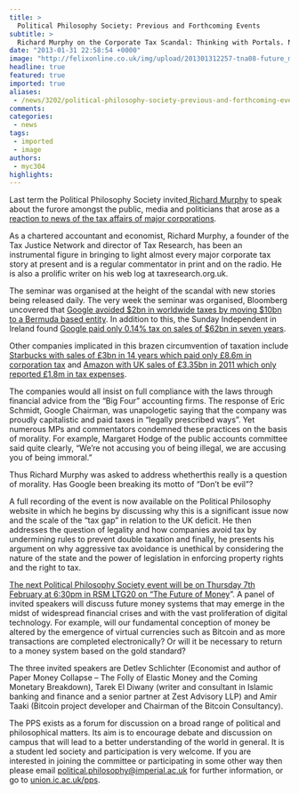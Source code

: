 ```yaml
---
title: >
  Political Philosophy Society: Previous and Forthcoming Events
subtitle: >
  Richard Murphy on the Corporate Tax Scandal: Thinking with Portals. Now Yaqub Chaudhary lets you know what they have coming up this term
date: "2013-01-31 22:58:54 +0000"
image: "http://felixonline.co.uk/img/upload/201301312257-tna08-future_money04-1.png"
headline: true
featured: true
imported: true
aliases:
 - /news/3202/political-philosophy-society-previous-and-forthcoming-events
comments:
categories:
 - news
tags:
 - imported
 - image
authors:
 - myc304
highlights:
---
```


Last term the Political Philosophy Society invited[ Richard Murphy](http://www.taxresearch.org.uk/Blog/richard-murphy/) to speak about the furore amongst the public, media and politicians that arose as a [reaction to news of the tax affairs of major corporations](http://www.guardian.co.uk/business/2012/dec/03/amazon-google-starbucks-tax-avoidance).

As a chartered accountant and economist, Richard Murphy, a founder of the Tax Justice Network and director of Tax Research, has been an instrumental figure in bringing to light almost every major corporate tax story at present and is a regular commentator in print and on the radio. He is also a prolific writer on his web log at taxresearch.org.uk.

The seminar was organised at the height of the scandal with new stories being released daily. The very week the seminar was organised, Bloomberg uncovered that [Google avoided $2bn in worldwide taxes by moving $10bn to a Bermuda based entity](http://www.telegraph.co.uk/finance/personalfinance/consumertips/tax/9735448/Google-avoided-2bn-tax-by-funnelling-profits-through-Bermunda.html). In addition to this, the Sunday Independent in Ireland found [Google paid only 0.14% tax on sales of $62bn in seven years](http://www.independent.ie/business/irish/google-pays-just-014-tax-in-seven-years-3319796.html).

Other companies implicated in this brazen circumvention of taxation include [Starbucks with sales of £3bn in 14 years which paid only £8.6m in corporation tax](http://www.bbc.co.uk/news/uk-20650945) and [Amazon with UK sales of £3.35bn in 2011 which only reported £1.8m in tax expenses](http://www.guardian.co.uk/books/2012/nov/20/high-street-shops-amazon-tax).

The companies would all insist on full compliance with the laws through financial advice from the “Big Four” accounting firms. The response of Eric Schmidt, Google Chairman, was unapologetic saying that the company was proudly capitalistic and paid taxes in “legally prescribed ways”. Yet numerous MPs and commentators condemned these practices on the basis of morality. For example, Margaret Hodge of the public accounts committee said quite clearly, “We’re not accusing you of being illegal, we are accusing you of being immoral.”

Thus Richard Murphy was asked to address whetherthis really is a question of morality. Has Google been breaking its motto of “Don’t be evil”?

A full recording of the event is now available on the Political Philosophy website in which he begins by discussing why this is a significant issue now and the scale of the “tax gap” in relation to the UK deficit. He then addresses the question of legality and how companies avoid tax by undermining rules to prevent double taxation and finally, he presents his argument on why aggressive tax avoidance is unethical by considering the nature of the state and the power of legislation in enforcing property rights and the right to tax.

[The next Political Philosophy Society event will be on Thursday 7th February at 6:30pm in RSM LTG20 on “The Future of Money](https://union.ic.ac.uk/scc/pps/?s=seminars)”. A panel of invited speakers will discuss future money systems that may emerge in the midst of widespread financial crises and with the vast proliferation of digital technology. For example, will our fundamental conception of money be altered by the emergence of virtual currencies such as Bitcoin and as more transactions are completed electronically? Or will it be necessary to return to a money system based on the gold standard?

The three invited speakers are Detlev Schlichter (Economist and author of Paper Money Collapse – The Folly of Elastic Money and the Coming Monetary Breakdown), Tarek El Diwany (writer and consultant in Islamic banking and finance and a senior partner at Zest Advisory LLP) and Amir Taaki (Bitcoin project developer and Chairman of the Bitcoin Consultancy).

The PPS exists as a forum for discussion on a broad range of political and philosophical matters. Its aim is to encourage debate and discussion on campus that will lead to a better understanding of the world in general. It is a student led society and participation is very welcome. If you are interested in joining the committee or participating in some other way then please email [political.philosophy@imperial.ac.uk](mailto:political.philosophy@imperial.ac.uk) for further information, or go to [union.ic.ac.uk/pps](https://union.ic.ac.uk/scc/pps/).
